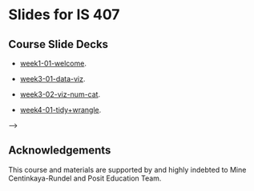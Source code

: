 # Slides for IS 407

## Course Slide Decks

- [week1-01-welcome](week1-01-welcome).

- [week3-01-data-viz](week3-01-data-viz).

- [week3-02-viz-num-cat](week3-02-viz-num-cat).

- [week4-01-tidy+wrangle](week4-01-tidy+wrangle).

<!-- - [week5-01-Fdf-join](week5-01-df-join).

- [week5-02-tidying](week5-02-tidying).

- [week6-01-data-type+class](week6-01-data-type+class).

- [week6-02-data-import+recode](week6-02-data-import+recode).

- [week7-01-web-scrape](week7-01-web-scrape).

- [week8-01-functions+iteration](week8-01-functions+iteration).

- [week9-01-studies-confounding](week9-01-studies-confounding).

- [week9-02-effective-dataviz](week9-02-effective-dataviz).

- [week10-01-language-of-models](week10-01-language-of-models).

- [week10-02-modeling-nonlinear-relationships](week10-02-modeling-nonlinear-relationships).

- [week11-01-model-multiple-predictors](week11-01-model-multiple-predictors).

- [week12-01-logistic-reg+feature_eng](week12-01-logistic-reg+feature_eng).

- [week13-01-accessible-viz](week13-01-accessible-viz).

- [week15-01-regex](week15-01-regex).

- [week15-02-text-analysis_tf](week15-02-text-analysis_tf).

- [week15-03-text-analysis_tfidf+sentimentanal](week15-03-text-analysis_tfidf+sentimentanal)

- [week16-01-shiny-practice](week16-01-shiny-practice)

<!-- 


- [week13-02-named_entity_recognition](week13-02-named_entity_recognition). --> -->

<!-- ## Dev Toolkit Notes

Slides are built in using the **xaringan** package. See [here](https://github.com/yihui/xaringan) for more info on xaringan. There are two main reasons for choosing this format:

1. `xaringan` slides are R Markdown based, meaning code, output, and narrative can all live in one place and compiling the slides will run the R code as well.
2. Slide output is mobile friendly.

### Dev Instructions

Each slide deck is in its own folder, and one level above there is a custom css file. To compile the slides use `xaringan::inf_mr(cast_from = "..")`. This will launch the slides in the Viewer, and it will get updated as you edit and save your work. -->

## Acknowledgements

This course and materials are supported by and highly indebted to Mine Centinkaya-Rundel and Posit Education Team.
